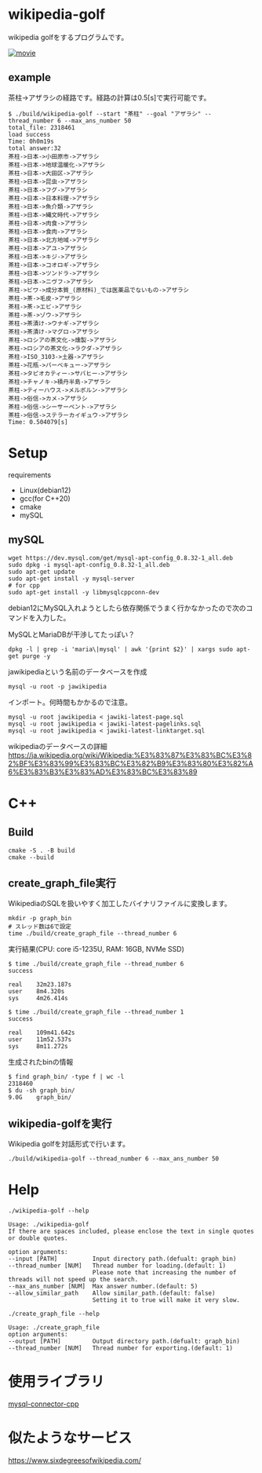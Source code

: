 # wikipedia-golf
wikipedia golfをするプログラムです。

[![movie](http://img.youtube.com/vi/{RVjRU864wxw}/0.jpg)](https://www.youtube.com/watch?v={RVjRU864wxw})

## example

茶柱->アザラシの経路です。経路の計算は0.5[s]で実行可能です。
```
$ ./build/wikipedia-golf --start "茶柱" --goal "アザラシ" --thread_number 6 --max_ans_number 50
total_file: 2318461
load success
Time: 0h0m19s
total answer:32
茶柱->日本->小田原市->アザラシ
茶柱->日本->地球温暖化->アザラシ
茶柱->日本->大田区->アザラシ
茶柱->日本->昆虫->アザラシ
茶柱->日本->フグ->アザラシ
茶柱->日本->日本料理->アザラシ
茶柱->日本->魚介類->アザラシ
茶柱->日本->縄文時代->アザラシ
茶柱->日本->肉食->アザラシ
茶柱->日本->食肉->アザラシ
茶柱->日本->北方地域->アザラシ
茶柱->日本->アユ->アザラシ
茶柱->日本->キジ->アザラシ
茶柱->日本->コオロギ->アザラシ
茶柱->日本->ツンドラ->アザラシ
茶柱->日本->ニヴフ->アザラシ
茶柱->ビワ->成分本質_(原材料)_では医薬品でないもの->アザラシ
茶柱->茶->毛皮->アザラシ
茶柱->茶->エビ->アザラシ
茶柱->茶->ゾウ->アザラシ
茶柱->茶漬け->ウナギ->アザラシ
茶柱->茶漬け->マグロ->アザラシ
茶柱->ロシアの茶文化->燻製->アザラシ
茶柱->ロシアの茶文化->ラクダ->アザラシ
茶柱->ISO_3103->土器->アザラシ
茶柱->花瓶->バーベキュー->アザラシ
茶柱->タピオカティー->サバヒー->アザラシ
茶柱->チャノキ->積丹半島->アザラシ
茶柱->ティーハウス->メルボルン->アザラシ
茶柱->俗信->カメ->アザラシ
茶柱->俗信->シーサーペント->アザラシ
茶柱->俗信->ステラーカイギュウ->アザラシ
Time: 0.504079[s]
```

# Setup

requirements
- Linux(debian12)
- gcc(for C++20)
- cmake
- mySQL

## mySQL

```
wget https://dev.mysql.com/get/mysql-apt-config_0.8.32-1_all.deb
sudo dpkg -i mysql-apt-config_0.8.32-1_all.deb
sudo apt-get update
sudo apt-get install -y mysql-server
# for cpp
sudo apt-get install -y libmysqlcppconn-dev
```
debian12にMySQL入れようとしたら依存関係でうまく行かなかったので次のコマンドを入力した。

MySQLとMariaDBが干渉してたっぽい？
```
dpkg -l | grep -i 'maria\|mysql' | awk '{print $2}' | xargs sudo apt-get purge -y
```

jawikipediaという名前のデータベースを作成
```
mysql -u root -p jawikipedia
```
インポート。何時間もかかるので注意。
```
mysql -u root jawikipedia < jawiki-latest-page.sql
mysql -u root jawikipedia < jawiki-latest-pagelinks.sql
mysql -u root jawikipedia < jawiki-latest-linktarget.sql
```
wikipediaのデータベースの詳細
https://ja.wikipedia.org/wiki/Wikipedia:%E3%83%87%E3%83%BC%E3%82%BF%E3%83%99%E3%83%BC%E3%82%B9%E3%83%80%E3%82%A6%E3%83%B3%E3%83%AD%E3%83%BC%E3%83%89

# C++
## Build
```
cmake -S . -B build
cmake --build
```

## create_graph_file実行
WikipediaのSQLを扱いやすく加工したバイナリファイルに変換します。

```
mkdir -p graph_bin
# スレッド数は6で設定
time ./build/create_graph_file --thread_number 6
```

実行結果(CPU: core i5-1235U, RAM: 16GB, NVMe SSD)
```
$ time ./build/create_graph_file --thread_number 6
success

real    32m23.187s
user    8m4.320s
sys     4m26.414s

$ time ./build/create_graph_file --thread_number 1
success

real    109m41.642s
user    11m52.537s
sys     8m11.272s
```

生成されたbinの情報
```
$ find graph_bin/ -type f | wc -l
2318460
$ du -sh graph_bin/
9.0G    graph_bin/
```

## wikipedia-golfを実行
Wikipedia golfを対話形式で行います。
```
./build/wikipedia-golf --thread_number 6 --max_ans_number 50
```

# Help
```
./wikipedia-golf --help
```
```
Usage: ./wikipedia-golf
If there are spaces included, please enclose the text in single quotes or double quotes.

option arguments:
--input [PATH]          Input directory path.(defualt: graph_bin)
--thread_number [NUM]   Thread number for loading.(default: 1)
                        Please note that increasing the number of threads will not speed up the search.
--max_ans_number [NUM]  Max answer number.(default: 5)
--allow_similar_path    Allow similar_path.(default: false)
                        Setting it to true will make it very slow.
```
```
./create_graph_file --help
```
```
Usage: ./create_graph_file
option arguments:
--output [PATH]         Output directory path.(defualt: graph_bin)
--thread_number [NUM]   Thread number for exporting.(default: 1)
```

# 使用ライブラリ
[mysql-connector-cpp](https://github.com/mysql/mysql-connector-cpp)

# 似たようなサービス
https://www.sixdegreesofwikipedia.com/
